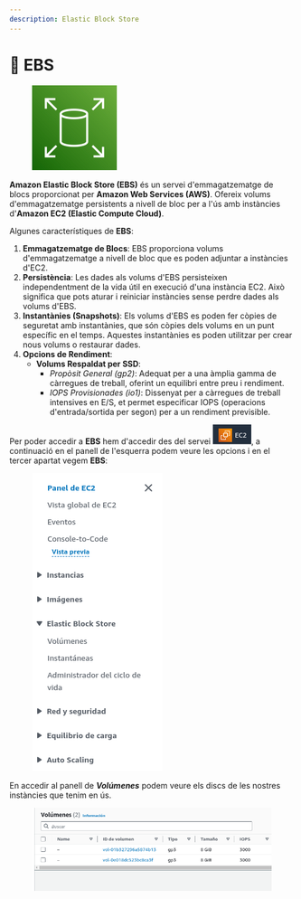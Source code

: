 ```yaml
---
description: Elastic Block Store
---
```


# 📀 EBS

<figure><img src="../.gitbook/assets/image (8) (1) (1).png" alt="" width="150"><figcaption></figcaption></figure>

**Amazon Elastic Block Store (EBS)** és un servei d'emmagatzematge de blocs proporcionat per **Amazon Web Services (AWS)**. Ofereix volums d'emmagatzematge persistents a nivell de bloc per a l'ús amb instàncies d'**Amazon EC2 (Elastic Compute Cloud)**.

Algunes característiques de **EBS**: &#x20;

1. **Emmagatzematge de Blocs**: EBS proporciona volums d'emmagatzematge a nivell de bloc que es poden adjuntar a instàncies d'EC2.
2. **Persistència**: Les dades als volums d'EBS persisteixen independentment de la vida útil en execució d'una instància EC2. Això significa que pots aturar i reiniciar instàncies sense perdre dades als volums d'EBS.
3. **Instantànies (Snapshots)**: Els volums d'EBS es poden fer còpies de seguretat amb instantànies, que són còpies dels volums en un punt específic en el temps. Aquestes instantànies es poden utilitzar per crear nous volums o restaurar dades.
4. **Opcions de Rendiment**:
   * **Volums Respaldat per SSD**:
     * _Propòsit General (gp2)_: Adequat per a una àmplia gamma de càrregues de treball, oferint un equilibri entre preu i rendiment.
     * _IOPS Provisionades (io1)_: Dissenyat per a càrregues de treball intensives en E/S, et permet especificar IOPS (operacions d'entrada/sortida per segon) per a un rendiment previsible.

Per poder accedir a **EBS** hem d'accedir des del servei ![](<../.gitbook/assets/image (1) (1) (1) (1) (1) (1).png>), a continuació en el panell de l'esquerra podem veure les opcions i en el tercer apartat vegem **EBS**:

<figure><img src="../.gitbook/assets/image (3) (1) (1) (1) (1) (1).png" alt=""><figcaption></figcaption></figure>

En accedir al panell de _**Volúmenes**_ podem veure els discs de les nostres instàncies que tenim en ús.&#x20;

<figure><img src="../.gitbook/assets/image (4) (1) (1) (1) (1) (1).png" alt=""><figcaption></figcaption></figure>




